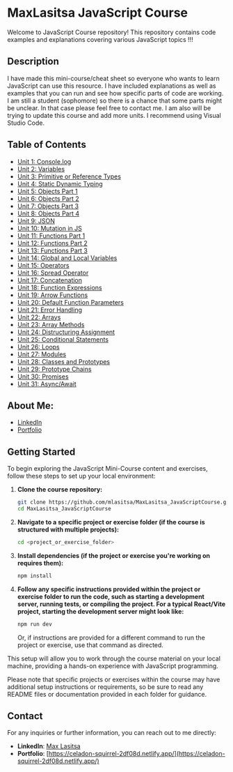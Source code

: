 # MaxLasitsa JavaScript Course

Welcome to JavaScript Course repository! This repository contains code examples and explanations covering various JavaScript topics !!!

## Description 

I have made this mini-course/cheat sheet so everyone who wants to learn JavaScript can use this resource. I have included explanations as well as examples that you can run and see how specific parts of code are working. I am still a student (sophomore) so there is a chance that some parts might be unclear. In that case please feel free to contact me. I am also will be trying to update this course and add more units. I recommend using Visual Studio Code.

## Table of Contents

- [Unit 1: Console.log](https://github.com/mlasitsa/MaxLasitsa_JavaScriptCourse/blob/main/Unit1_ConsoleLog.js)
- [Unit 2: Variables](https://github.com/mlasitsa/MaxLasitsa_JavaScriptCourse/blob/main/Unit2_VARIABLES.js)
- [Unit 3: Primitive or Reference Types](https://github.com/mlasitsa/MaxLasitsa_JavaScriptCourse/blob/main/Unit3_TYPES_PRIMITIVE_OR_REFERENCE.js)
- [Unit 4: Static Dynamic Typing](https://github.com/mlasitsa/MaxLasitsa_JavaScriptCourse/blob/main/Unit4_STATIC_DYNAMIC_TYPING.js)
- [Unit 5: Objects Part 1](https://github.com/mlasitsa/MaxLasitsa_JavaScriptCourse/blob/main/Unit5_Objects.js)
- [Unit 6: Objects Part 2](https://github.com/mlasitsa/MaxLasitsa_JavaScriptCourse/blob/main/Unit6_Objects2.js)
- [Unit 7: Objects Part 3](https://github.com/mlasitsa/MaxLasitsa_JavaScriptCourse/blob/main/Unit7_Objects3.js)
- [Unit 8: Objects Part 4](https://github.com/mlasitsa/MaxLasitsa_JavaScriptCourse/blob/main/Unit8_Objects4.js)
- [Unit 9: JSON](https://github.com/mlasitsa/MaxLasitsa_JavaScriptCourse/blob/main/Unit9_JSON.js)
- [Unit 10: Mutation in JS](https://github.com/mlasitsa/MaxLasitsa_JavaScriptCourse/blob/main/Unit10_MutationInJS.js)
- [Unit 11: Functions Part 1](https://github.com/mlasitsa/MaxLasitsa_JavaScriptCourse/blob/main/Unit11_Functions.js)
- [Unit 12: Functions Part 2](https://github.com/mlasitsa/MaxLasitsa_JavaScriptCourse/blob/main/Unit12_Functions2.js)
- [Unit 13: Functions Part 3](https://github.com/mlasitsa/MaxLasitsa_JavaScriptCourse/blob/main/Unit13_Functions3.js)
- [Unit 14: Global and Local Variables](https://github.com/mlasitsa/MaxLasitsa_JavaScriptCourse/blob/main/Unit14_GlobalLocal_Variables.js)
- [Unit 15: Operators](https://github.com/mlasitsa/MaxLasitsa_JavaScriptCourse/blob/main/Unit15_Operators.js)
- [Unit 16: Spread Operator](https://github.com/mlasitsa/MaxLasitsa_JavaScriptCourse/blob/main/Unit16_SpreadOperator.js)
- [Unit 17: Concatenation](https://github.com/mlasitsa/MaxLasitsa_JavaScriptCourse/blob/main/Unit17_%20Concatenation.js)
- [Unit 18: Function Expressions](https://github.com/mlasitsa/MaxLasitsa_JavaScriptCourse/blob/main/Unit18_Function_Expressions.js)
- [Unit 19: Arrow Functions](https://github.com/mlasitsa/MaxLasitsa_JavaScriptCourse/blob/main/Unit19_ArrowFunctions.js)
- [Unit 20: Default Function Parameters](https://github.com/mlasitsa/MaxLasitsa_JavaScriptCourse/blob/main/Unit20_DefaultFunctionParameters.js)
- [Unit 21: Error Handling](https://github.com/mlasitsa/MaxLasitsa_JavaScriptCourse/blob/main/Unit21_ErrorHandling.js)
- [Unit 22: Arrays](https://github.com/mlasitsa/MaxLasitsa_JavaScriptCourse/blob/main/Unit22_Arrays.js)
- [Unit 23: Array Methods](https://github.com/mlasitsa/MaxLasitsa_JavaScriptCourse/blob/main/Unit23_ArraysMethods.js)
- [Unit 24: Distructuring Assignment](https://github.com/mlasitsa/MaxLasitsa_JavaScriptCourse/blob/main/Unit24_DestructuringAssignment.js)
- [Unit 25: Conditional Statements](https://github.com/mlasitsa/MaxLasitsa_JavaScriptCourse/blob/main/Unit25_ConditionalStatements.js)
- [Unit 26: Loops](https://github.com/mlasitsa/MaxLasitsa_JavaScriptCourse/blob/main/Unit26_Loops.js)
- [Unit 27: Modules](https://github.com/mlasitsa/MaxLasitsa_JavaScriptCourse/blob/main/Unit27_Modules.js)
- [Unit 28: Classes and Prototypes](https://github.com/mlasitsa/MaxLasitsa_JavaScriptCourse/blob/main/Unit28_ClassesAndPrototypes.js)
- [Unit 29: Prototype Chains](https://github.com/mlasitsa/MaxLasitsa_JavaScriptCourse/blob/main/Unit29_PrototypeChains.js)
- [Unit 30: Promises](https://github.com/mlasitsa/MaxLasitsa_JavaScriptCourse/blob/main/Unit30_Promises.js)
- [Unit 31: Async/Await](https://github.com/mlasitsa/MaxLasitsa_JavaScriptCourse/blob/main/Unit31_AsyncAwait.js)

## About Me:
- [LinkedIn](https://www.linkedin.com/in/maxlasitsa/)
- [Portfolio](https://celadon-squirrel-2df08d.netlify.app/)

## Getting Started

To begin exploring the JavaScript Mini-Course content and exercises, follow these steps to set up your local environment:

1. **Clone the course repository:**

   ```bash
   git clone https://github.com/mlasitsa/MaxLasitsa_JavaScriptCourse.git
   cd MaxLasitsa_JavaScriptCourse
   ```

2. **Navigate to a specific project or exercise folder (if the course is structured with multiple projects):**

   ```bash
   cd <project_or_exercise_folder>
   ```

3. **Install dependencies (if the project or exercise you're working on requires them):**

   ```bash
   npm install
   ```

4. **Follow any specific instructions provided within the project or exercise folder to run the code, such as starting a development server, running tests, or compiling the project. For a typical React/Vite project, starting the development server might look like:**

   ```bash
   npm run dev
   ```

   Or, if instructions are provided for a different command to run the project or exercise, use that command as directed.

This setup will allow you to work through the course material on your local machine, providing a hands-on experience with JavaScript programming.

Please note that specific projects or exercises within the course may have additional setup instructions or requirements, so be sure to read any README files or documentation provided in each folder for guidance.

## Contact

For any inquiries or further information, you can reach out to me directly:

- **LinkedIn**: [Max Lasitsa](https://www.linkedin.com/in/maxlasitsa/)
- **Portfolio**: [https://celadon-squirrel-2df08d.netlify.app/](https://celadon-squirrel-2df08d.netlify.app/)

 

